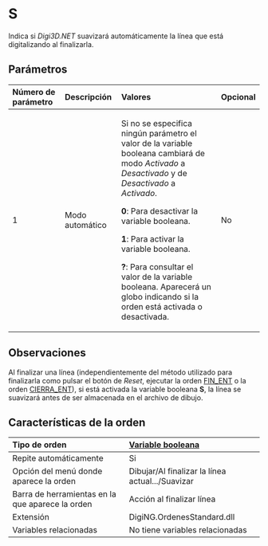 # S

Indica si _Digi3D.NET_ suavizará automáticamente la línea que está digitalizando al finalizarla.

## Parámetros

<table>
  <thead>
    <tr>
      <th style="text-align:left">N&#xFA;mero de par&#xE1;metro</th>
      <th style="text-align:left">Descripci&#xF3;n</th>
      <th style="text-align:left">Valores</th>
      <th style="text-align:left">Opcional</th>
    </tr>
  </thead>
  <tbody>
    <tr>
      <td style="text-align:left">1</td>
      <td style="text-align:left">Modo autom&#xE1;tico</td>
      <td style="text-align:left">
        <p>Si no se especifica ning&#xFA;n par&#xE1;metro el valor de la variable
          booleana cambiar&#xE1; de modo <em>Activado</em> a <em>Desactivado</em> y de <em>Desactivado</em> a <em>Activado</em>.</p>
        <p><b>0</b>: Para desactivar la variable booleana.</p>
        <p><b>1</b>: Para activar la variable booleana.</p>
        <p><b>?</b>: Para consultar el valor de la variable booleana. Aparecer&#xE1;
          un globo indicando si la orden est&#xE1; activada o desactivada.</p>
      </td>
      <td style="text-align:left">No</td>
    </tr>
  </tbody>
</table>

## Observaciones

Al finalizar una línea \(independientemente del método utilizado para finalizarla como pulsar el botón de _Reset_, ejecutar la orden [FIN\_ENT](/digi3d-net/referencia/ventana-de-dibujo/variables/s/FIN_ENT.html) o la orden [CIERRA\_ENT](/digi3d-net/referencia/ventana-de-dibujo/variables/s/CIERRA_ENT.html)\), si está activada la variable booleana **S**, la línea se suavizará antes de ser almacenada en el archivo de dibujo.

## Características de la orden

| Tipo de orden | [Variable booleana](s.md) |
| :--- | :--- |
| Repite automáticamente | Si |
| Opción del menú donde aparece la orden | Dibujar/Al finalizar la línea actual.../Suavizar |
| Barra de herramientas en la que aparece la orden | Acción al finalizar línea |
| Extensión | DigiNG.OrdenesStandard.dll |
| Variables relacionadas | No tiene variables relacionadas |

